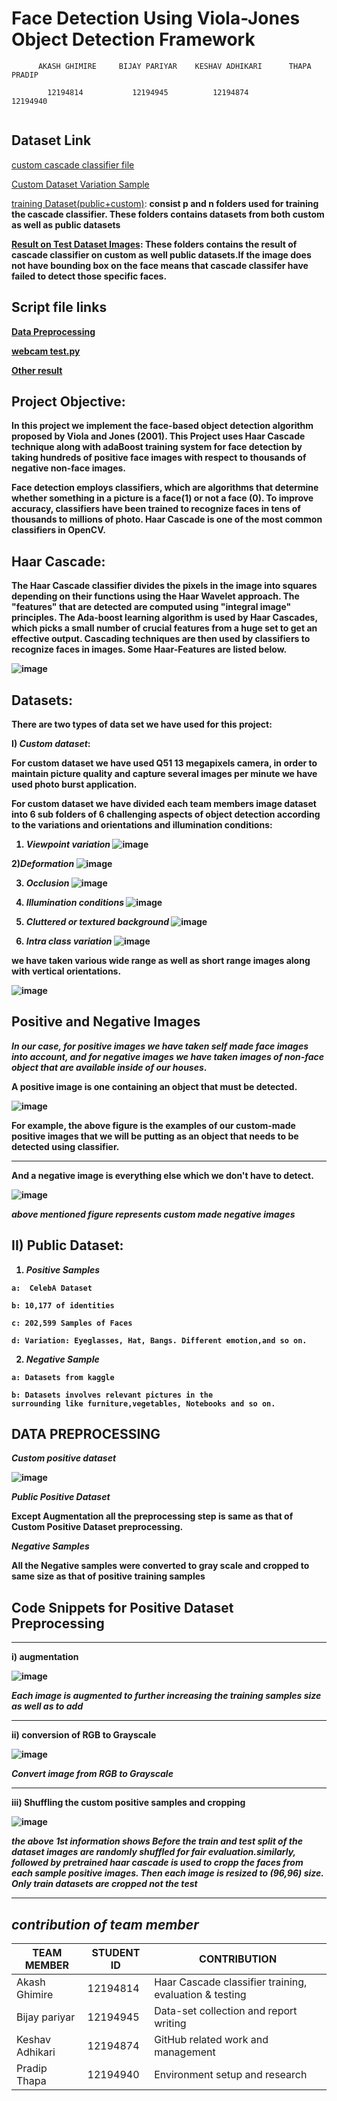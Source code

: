 #            Face Detection Using Viola-Jones Object Detection Framework


```
      AKASH GHIMIRE     BIJAY PARIYAR    KESHAV ADHIKARI      THAPA PRADIP

        12194814           12194945          12194874           12194940
        
```

## Dataset Link


[custom cascade classifier file](https://github.com/akashghimireOfficial/Face-Detection-using-Viola-Jones-VJ-Algorithm/blob/master/cascade.xml)

[Custom Dataset Variation Sample](https://drive.google.com/drive/folders/1QSpsV9FhHdZHaONRF4e9gyAp3_h6GG6u?usp=share_link)

[training Dataset(public+custom)](https://drive.google.com/file/d/1zbKXGoRoJZFKAkchKtDtm3W2LA7QkVEv/view?usp=sharing): **consist p and n folders used for training the cascade classifier. These folders contains datasets from both custom as well as public datasets**  <b>

[Result on Test Dataset Images](https://drive.google.com/drive/folders/1xmpU318jbzdBI0jlo1_xZQqEAWu4WH9_?usp=share_link): **These folders contains the result of cascade classifier on custom as well public datasets.If the image does not have bounding box on the face means that cascade classifer have failed to detect those specific faces.**<br> 


            
            
## Script file links
       
[Data Preprocessing](https://github.com/akashghimireOfficial/Face-Detection-using-Viola-Jones-VJ-Algorithm/blob/master/src/create_cropped_img.ipynb)
      
[webcam test.py](https://github.com/akashghimireOfficial/Face-Detection-using-Viola-Jones-VJ-Algorithm/blob/master/src/test.py) 
           
[Other result](https://github.com/akashghimireOfficial/Face-Detection-using-Viola-Jones-VJ-Algorithm/blob/master/src/result.ipynb)
                 

 
      



## Project Objective:

In this project we implement the face-based object detection algorithm proposed by Viola and Jones (2001). This Project uses Haar Cascade technique along with adaBoost training system for face detection by taking hundreds of positive face images with respect to thousands of negative non-face images.  

Face detection employs classifiers, which are algorithms that determine whether something in a picture is a face(1) or not a face (0). To improve accuracy, classifiers have been trained to recognize faces in tens of thousands to millions of photo. Haar Cascade is one of the most common classifiers in OpenCV.     


## Haar Cascade:

The Haar Cascade classifier divides the pixels in the image into squares depending on their functions using the Haar Wavelet approach. The "features" that are detected are computed using "integral image" principles. The Ada-boost learning algorithm is used by Haar Cascades, which picks a small number of crucial features from a huge set to get an effective output. Cascading techniques are then used by classifiers to recognize faces in images. Some Haar-Features are listed below.


![image](https://github.com/team-spiders/images/blob/main/face%20detection%201.png)



## Datasets:

There are two types of data set we have used for this project:

I) _**Custom dataset**_:
      
For custom dataset we have used Q51 13 megapixels camera, in order to maintain picture quality and capture several images per minute we have used photo burst application.


 
 For custom dataset we have divided each team members image dataset into 6 sub folders of 6 challenging aspects of object detection according to the variations and orientations and illumination conditions:


1) ***Viewpoint variation***
![image](https://github.com/team-spiders/images/blob/main/face%209%20viewpoint.png)


2)***Deformation***
![image](https://github.com/team-spiders/images/blob/main/face%2014%20deformation.png)

3) ***Occlusion***
![image](https://github.com/team-spiders/images/blob/main/face%2010%20occlusion.png)


4) ***Illumination conditions***
![image](https://github.com/team-spiders/images/blob/main/face%2012%20illumination.png)

5) ***Cluttered or textured background***
![image](https://github.com/team-spiders/images/blob/main/face%2011%20cluttered.png)

6) ***Intra class variation***
![image](https://github.com/team-spiders/images/blob/main/face%2013%20intra-class.png)



we have taken various wide range as well as short range images along with vertical orientations.



![image](https://github.com/team-spiders/images/blob/main/face%202.png)



## **Positive and Negative Images**



*In our case, for positive images we have taken self made face images into account, and for negative images we have taken images of non-face object that are available inside of our houses*.

A positive image is one containing an object that must be detected.

![image](https://github.com/team-spiders/images/blob/main/face%207.png)

For example,  the above figure is the examples of our custom-made positive images that we will be putting as an object that needs to be detected using classifier.

---------------------------------------------------------------------------------

And a negative image is everything else which we don't have to detect.

 ![image](https://github.com/team-spiders/images/blob/main/face%208.png)
 
 *above mentioned figure represents custom made negative images*

 
 ## II) Public Dataset:

1. ***Positive Samples***
```
a:  CelebA Dataset

b: 10,177 of identities

c: 202,599 Samples of Faces

d: Variation: Eyeglasses, Hat, Bangs. Different emotion,and so on.
```
2. ***Negative Sample***
```
a: Datasets from kaggle

b: Datasets involves relevant pictures in the
surrounding like furniture,vegetables, Notebooks and so on.  
```
 

## **DATA PREPROCESSING** 

***Custom positive dataset***

![image](https://github.com/akashghimireOfficial/Face-Detection-using-Viola-Jones-VJ-Algorithm/blob/master/report_ss/pipeline.PNG)


*Public  Positive Dataset*

Except Augmentation all the preprocessing step is same as that of Custom Positive Dataset preprocessing.



*Negative Samples*

All the Negative samples were converted to gray scale and cropped to same size as that of positive training samples

## Code Snippets for Positive Dataset Preprocessing

 --------------------------------------------------------------------------------------- 

i) augmentation

![image](https://github.com/team-spiders/images/blob/main/face%204.png)


***Each image is augmented to further increasing the training samples size as well as to add***

-------------------------------------------------------------------------------------------

ii) conversion of RGB to Grayscale

![image](https://github.com/team-spiders/images/blob/main/face%205.png)
 
 ***Convert image from RGB to Grayscale***
 
 ---------------------------------------------------------------------------------------
 
 iii) Shuffling the custom positive samples and cropping
 
 ![image](https://github.com/team-spiders/images/blob/main/face%206.png)
 
 ***the above 1st information shows Before the train and test split of the dataset images are randomly shuffled for fair evaluation.similarly, followed by  pretrained haar cascade is used to cropp the faces from each sample positive images. Then each image is resized to (96,96) size. Only train datasets are cropped not the test***


----------------------------------------------------------------------------------

## *contribution of team member*
 
| TEAM MEMBER  | STUDENT ID  | CONTRIBUTION  |
|------------- | ----------- | ----------    |
| Akash Ghimire|   12194814  |  Haar Cascade classifier training, evaluation & testing |
| Bijay pariyar | 12194945   |  Data-set collection and report writing |
| Keshav Adhikari | 12194874 | GitHub related work and management |
| Pradip Thapa | 12194940    |  Environment setup and research  |


